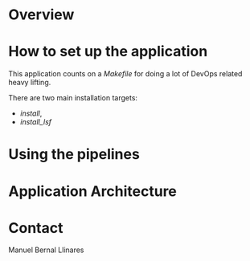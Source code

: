 # Overview
# How to set up the application
This application counts on a _Makefile_ for doing a lot of DevOps related heavy lifting.

There are two main installation targets:
- _install_,
- _install_lsf_
# Using the pipelines
# Application Architecture
# Contact
Manuel Bernal Llinares